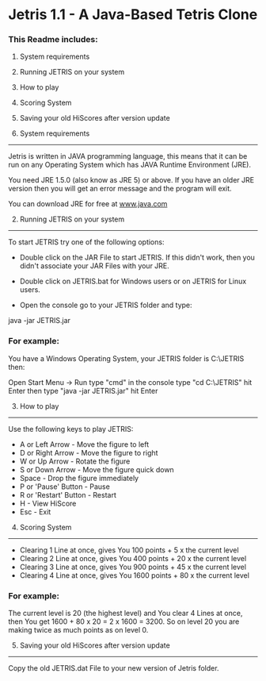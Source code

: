 # Jetris 1.1 - A Java-Based Tetris Clone

### This Readme includes:

1. System requirements
2. Running JETRIS on your system
3. How to play
4. Scoring System 
6. Saving your old HiScores after version update

1. System requirements
----------------------

Jetris is written in JAVA programming language, this means that it can be run on any Operating System which has JAVA Runtime Environment (JRE).

You need JRE 1.5.0 (also know as JRE 5) or above. If you have an older JRE version then you will get an error message and the program will exit.   

You can download JRE for free at www.java.com  

2. Running JETRIS on your system
--------------------------------

To start JETRIS try one of the following options: 

* Double click on the JAR File to start JETRIS. If this didn't work, then you didn't associate your JAR Files with your JRE. 

* Double click on JETRIS.bat for Windows users or on JETRIS for Linux users.

* Open the console go to your JETRIS folder and type: 

java -jar JETRIS.jar

### For example:
You have a Windows Operating System, your JETRIS folder is C:\JETRIS then:

Open Start Menu -> Run type "cmd" in the console type "cd C:\JETRIS" hit Enter then type "java -jar JETRIS.jar" hit Enter

3. How to play
--------------

Use the following keys to play JETRIS:

* A or Left Arrow - Move the figure to left
* D or Right Arrow - Move the figure to right
* W or Up Arrow - Rotate the figure
* S or Down Arrow - Move the figure quick down
* Space - Drop the figure immediately
* P or 'Pause' Button - Pause
* R or 'Restart' Button - Restart
* H - View HiScore
* Esc - Exit

4. Scoring System
-----------------

* Clearing 1 Line at once, gives You 100 points + 5 x the current level
* Clearing 2 Line at once, gives You 400 points + 20 x the current level
* Clearing 3 Line at once, gives You 900 points + 45 x the current level
* Clearing 4 Line at once, gives You 1600 points + 80 x the current level

### For example: 

The current level is 20 (the highest level) and You clear 4 Lines at once, then You get 1600 + 80 x 20 = 2 x 1600 = 3200. So on level 20 you are making twice as much points as on level 0.

5. Saving your old HiScores after version update
------------------------------------------------

Copy the old JETRIS.dat File to your new version of Jetris folder. 


